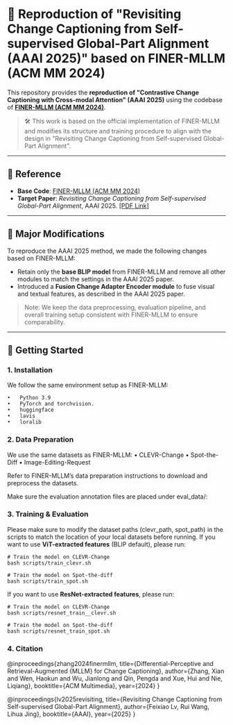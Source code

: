 # 🔁 Reproduction of "Revisiting Change Captioning from Self-supervised Global-Part Alignment (AAAI 2025)" based on FINER-MLLM (ACM MM 2024)

This repository provides the **reproduction of "Contrastive Change Captioning with Cross-modal Attention" (AAAI 2025)** using the codebase of **[FINER-MLLM (ACM MM 2024)](https://openreview.net/pdf/481cf588998fae1e01a42765ae7154fa08b51e85.pdf)**.

> 🛠️ This work is based on the official implementation of FINER-MLLM and modifies its structure and training procedure to align with the design in "Revisiting Change Captioning from Self-supervised Global-Part Alignment".

---

## 📄 Reference

- **Base Code**: [FINER-MLLM (ACM MM 2024)](https://github.com/izhangxian/FINER-MLLM)
- **Target Paper**: *Revisiting Change Captioning from Self-supervised Global-Part Alignment*, AAAI 2025. [[PDF Link]](https://ojs.aaai.org/index.php/AAAI/article/view/32629) 

---

## 🔧 Major Modifications

To reproduce the AAAI 2025 method, we made the following changes based on FINER-MLLM:
- Retain only the **base BLIP model** from FINER-MLLM and remove all other modules to match the settings in the AAAI 2025 paper. 
- Introduced a **Fusion Change Adapter Encoder module** to fuse visual and textual features, as described in the AAAI 2025 paper.

> Note: We keep the data preprocessing, evaluation pipeline, and overall training setup consistent with FINER-MLLM to ensure comparability.

---

## 🚀 Getting Started

### 1. Installation

We follow the same environment setup as FINER-MLLM:

	•	Python 3.9
	•	PyTorch and torchvision.
	•	huggingface
	•	lavis
	•	loralib


### 2. Data Preparation
We use the same datasets as FINER-MLLM:
	•	CLEVR-Change
	•	Spot-the-Diff
	•	Image-Editing-Request

Refer to FINER-MLLM’s data preparation instructions to download and preprocess the datasets.

Make sure the evaluation annotation files are placed under eval_data/:


### 3. Training & Evaluation
Please make sure to modify the dataset paths (clevr_path, spot_path) in the scripts to match the location of your local datasets before running.
If you want to use **ViT-extracted features** (BLIP default), please run:
```
# Train the model on CLEVR-Change
bash scripts/train_clevr.sh

# Train the model on Spot-the-diff
bash scripts/train_spot.sh
```
If you want to use **ResNet-extracted features**, please run:

```
# Train the model on CLEVR-Change
bash scripts/resnet_train__clevr.sh

# Train the model on Spot-the-diff
bash scripts/resnet_train_spot.sh
```

### 4. Citation
@inproceedings{zhang2024finermllm,
  title={Differential-Perceptive and Retrieval-Augmented {MLLM} for Change Captioning},
  author={Zhang, Xian and Wen, Haokun and Wu, Jianlong and Qin, Pengda and Xue, Hui and Nie, Liqiang},
  booktitle={ACM Multimedia},
  year={2024}
}

@inproceedings{lv2025revisiting,
  title={Revisiting Change Captioning from Self-supervised Global-Part Alignment},
  author={Feixiao Lv, Rui Wang, Lihua Jing},
  booktitle={AAAI},
  year={2025}
}